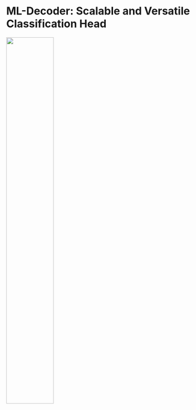 # ML-Decoder: Scalable and Versatile Classification Head

<img src="https://github.com/bdghuy/ML-Decoder/edit/main/img.PNG" width="50%" height="50%">
